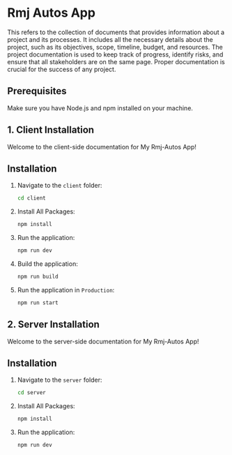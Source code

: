 # Rmj Autos App

This refers to the collection of documents that provides information about a project and its processes. It includes all the necessary details about the project, such as its objectives, scope, timeline, budget, and resources. The project documentation is used to keep track of progress, identify risks, and ensure that all stakeholders are on the same page. Proper documentation is crucial for the success of any project.

## Prerequisites

Make sure you have Node.js and npm installed on your machine.

## 1. Client Installation

Welcome to the client-side documentation for My Rmj-Autos App!

## Installation

1. Navigate to the `client` folder:

   ```bash
   cd client
   ```

2. Install All Packages:

   ```bash
   npm install
   ```

3. Run the application:

   ```bash
   npm run dev
   ```

4. Build the application:

   ```bash
   npm run build
   ```

5. Run the application in `Production`:

   ```bash
   npm run start
   ```

## 2. Server Installation

Welcome to the server-side documentation for My Rmj-Autos App!

## Installation

1. Navigate to the `server` folder:

   ```bash
   cd server
   ```

2. Install All Packages:

   ```bash
   npm install
   ```

3. Run the application:

   ```bash
   npm run dev
   ```
